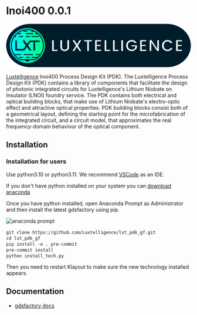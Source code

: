 # lnoi400 0.0.1

![Luxtelligence](LXT_Logo.png)

[Luxtelligence](https://luxtelligence.ai/) lnoi400 Process Design Kit (PDK). The Luxtelligence Process Design Kit (PDK) contains a library of components that facilitate the design of photonic integrated circuits for Luxtelligence's Lithium Niobate on Insulator (LNOI) foundry service. The PDK contains both electrical and optical building blocks, that make use of Lithium Niobate's electro-optic effect and attractive optical properties. PDK building blocks consist both of a geometrical layout, defining the starting point for the microfabrication of the integrated circuit, and a circuit model, that approximates the real frequency-domain behaviour of the optical component.

## Installation

### Installation for users

Use python3.10 or python3.11. We recommend [VSCode](https://code.visualstudio.com/) as an IDE.

If you don't have python installed on your system you can [download anaconda](https://www.anaconda.com/download/)

Once you have python installed, open Anaconda Prompt as Administrator and then install the latest gdsfactory using pip.

![anaconda prompt](https://i.imgur.com/eKk2bbs.png)


```
git clone https://github.com/Luxtelligence/lxt_pdk_gf.git
cd lxt_pdk_gf
pip install -e . pre-commit
pre-commit install
python install_tech.py
```
Then you need to restart Klayout to make sure the new technology installed appears.

## Documentation

- [gdsfactory docs](https://gdsfactory.github.io/gdsfactory/)
